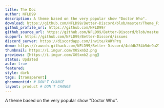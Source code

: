 ```yaml
---
title: The Doc
author: NFLD99
description: A theme based on the very popular show "Doctor Who".
download: https://github.com/NFLD99/Better-Discord/blob/master/Theme_File/The_Doc.theme.css
github_profile_url: https://github.com/NFLD99/
github_source_url: https://github.com/NFLD99/Better-Discord/blob/master/Theme_File/The_Doc.theme.css
support: https://github.com/NFLD99/Better-Discord/issues
discord_server: https://discordapp.com/invite/kWRYPrq
demo: https://rawcdn.githack.com/NFLD99/Better-Discord/4dddb254b5de9a2775e041832615cc06b30e62cb/Theme_File/The_Doc.theme.css
thumbnail: https://i.imgur.com/X0Sxmb2.png
previews: [https://i.imgur.com/X0Sxmb2.png]
status: Updated
auto: true
featured: 
style: dark
tags: [transparent]
ghcommentid: # DON'T CHANGE
layout: product # DON'T CHANGE
---
```

A theme based on the very popular show "Doctor Who".